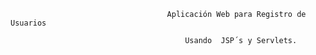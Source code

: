 
                                       Aplicación Web para Registro de Usuarios

                                           Usando  JSP´s y Servlets.

